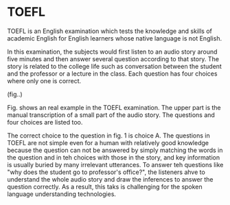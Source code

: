 # TOEFL

TOEFL is an English examination which tests the knowledge and skills of academic English for English learners whose native language is not English.

In this examination, the subjects would first listen to an audio story around five minutes and then answer several question according to that story. The story is related to the college life such as conversation between the student and the professor or a lecture in the class. Each question has four choices where only one is correct. 

\(fig..\)

Fig. shows an real example in the TOEFL examination.  The upper part is the manual transcription of a small part of the audio story. The questions and four choices are listed too.

The correct choice to the question in fig. 1 is choice A. The questions in TOEFL are not simple even for a human with relatively good knowledge because the question can not be answered by simply matching the words in the question and in teh choices with those in the story, and key information is usually buried by many irrelevant utterances. To answer teh questions like "why does the student go to professor's office?", the listeners ahve to understand the whole audio story and draw the inferences to answer the question correctly. As a result, this taks is challenging for the spoken language understanding technologies.



